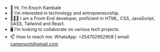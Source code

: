 - 👋 Hi, I’m Enoch Kambale
- 👀 I’m interested in technology and entrepreneurship.
- 👨🏾‍💻 I am a Front-End developer, proficient in HTML, CSS, JavaScript, SASS, Tailwind and React.
- 🖥️ I’m looking to collaborate on various tech projects.
- 📫 How to reach me: WhatsApp: +254702952908 | email: campnoch@gmail.com 

<!---
camballe/camballe is a ✨ special ✨ repository because its `README.md` (this file) appears on your GitHub profile.
You can click the Preview link to take a look at your changes.
--->
